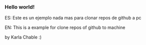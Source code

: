 <!DOCTYPE html>
<html lang="en">
<head>
  <meta charset="UTF-8">
  <meta http-equiv="X-UA-Compatible" content="IE=edge">
  <meta name="viewport" content="width=device-width, initial-scale=1.0">

  <title>THIS IS A TEST</title>

</head>

<body>
  <main class="main">
    <h3 id="title" class="headers">Hello world!</h3>
    <p>ES: Este es un ejemplo nada mas para clonar repos de github a pc</p>
    <p>EN: This is a example for clone repos of github to machine</p>

  </main>
</body>

<footer>
  by Karla Chable :)
</footer>
</html>
